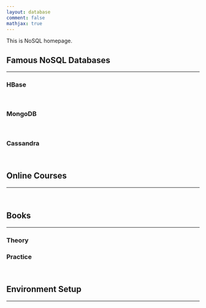 ```yaml
---
layout: database
comment: false
mathjax: true
---
```


This is NoSQL homepage.

## Famous NoSQL Databases
---
### HBase

<br>

### MongoDB

<br>

### Cassandra

<br>

## Online Courses
---


<br>

## Books
---
### Theory


### Practice


<br>

## Environment Setup
---

<br><br>

